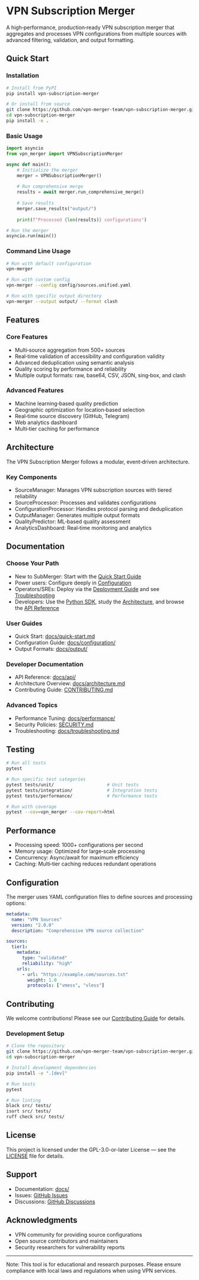 # VPN Subscription Merger

A high‑performance, production‑ready VPN subscription merger that aggregates and processes VPN configurations from multiple sources with advanced filtering, validation, and output formatting.

## Quick Start

### Installation

```bash
# Install from PyPI
pip install vpn-subscription-merger

# Or install from source
git clone https://github.com/vpn-merger-team/vpn-subscription-merger.git
cd vpn-subscription-merger
pip install -e .
```

### Basic Usage

```python
import asyncio
from vpn_merger import VPNSubscriptionMerger

async def main():
    # Initialize the merger
    merger = VPNSubscriptionMerger()
    
    # Run comprehensive merge
    results = await merger.run_comprehensive_merge()
    
    # Save results
    merger.save_results("output/")
    
    print(f"Processed {len(results)} configurations")

# Run the merger
asyncio.run(main())
```

### Command Line Usage

```bash
# Run with default configuration
vpn-merger

# Run with custom config
vpn-merger --config config/sources.unified.yaml

# Run with specific output directory
vpn-merger --output output/ --format clash
```

## Features

### Core Features
- Multi‑source aggregation from 500+ sources
- Real‑time validation of accessibility and configuration validity
- Advanced deduplication using semantic analysis
- Quality scoring by performance and reliability
- Multiple output formats: raw, base64, CSV, JSON, sing‑box, and clash

### Advanced Features
- Machine learning‑based quality prediction
- Geographic optimization for location‑based selection
- Real‑time source discovery (GitHub, Telegram)
- Web analytics dashboard
- Multi‑tier caching for performance

## Architecture

The VPN Subscription Merger follows a modular, event‑driven architecture.

### Key Components

- SourceManager: Manages VPN subscription sources with tiered reliability
- SourceProcessor: Processes and validates configurations
- ConfigurationProcessor: Handles protocol parsing and deduplication
- OutputManager: Generates multiple output formats
- QualityPredictor: ML‑based quality assessment
- AnalyticsDashboard: Real‑time monitoring and analytics

## Documentation

### Choose Your Path

- New to SubMerger: Start with the [Quick Start Guide](docs/quick-start.md)
- Power users: Configure deeply in [Configuration](docs/configuration/)
- Operators/SREs: Deploy via the [Deployment Guide](docs/deployment.md) and see [Troubleshooting](docs/troubleshooting.md)
- Developers: Use the [Python SDK](docs/sdk-python.md), study the [Architecture](docs/architecture.md), and browse the [API Reference](docs/api/)

### User Guides
- Quick Start: [docs/quick-start.md](docs/quick-start.md)
- Configuration Guide: [docs/configuration/](docs/configuration/)
- Output Formats: [docs/output/](docs/output/)

### Developer Documentation
- API Reference: [docs/api/](docs/api/)
- Architecture Overview: [docs/architecture.md](docs/architecture.md)
- Contributing Guide: [CONTRIBUTING.md](CONTRIBUTING.md)

### Advanced Topics
- Performance Tuning: [docs/performance/](docs/performance/)
- Security Policies: [SECURITY.md](SECURITY.md)
- Troubleshooting: [docs/troubleshooting.md](docs/troubleshooting.md)

## Testing

```bash
# Run all tests
pytest

# Run specific test categories
pytest tests/unit/                    # Unit tests
pytest tests/integration/             # Integration tests
pytest tests/performance/             # Performance tests

# Run with coverage
pytest --cov=vpn_merger --cov-report=html
```

## Performance

- Processing speed: 1000+ configurations per second
- Memory usage: Optimized for large‑scale processing
- Concurrency: Async/await for maximum efficiency
- Caching: Multi‑tier caching reduces redundant operations

## Configuration

The merger uses YAML configuration files to define sources and processing options:

```yaml
metadata:
  name: "VPN Sources"
  version: "2.0.0"
  description: "Comprehensive VPN source collection"

sources:
  tier1:
    metadata:
      type: "validated"
      reliability: "high"
    urls:
      - url: "https://example.com/sources.txt"
        weight: 1.0
        protocols: ["vmess", "vless"]
```

## Contributing

We welcome contributions! Please see our [Contributing Guide](CONTRIBUTING.md) for details.

### Development Setup

```bash
# Clone the repository
git clone https://github.com/vpn-merger-team/vpn-subscription-merger.git
cd vpn-subscription-merger

# Install development dependencies
pip install -e ".[dev]"

# Run tests
pytest

# Run linting
black src/ tests/
isort src/ tests/
ruff check src/ tests/
```

## License

This project is licensed under the GPL-3.0-or-later License — see the [LICENSE](LICENSE) file for details.

## Support

- Documentation: [docs/](docs/)
- Issues: [GitHub Issues](https://github.com/vpn-merger-team/vpn-subscription-merger/issues)
- Discussions: [GitHub Discussions](https://github.com/vpn-merger-team/vpn-subscription-merger/discussions)

## Acknowledgments

- VPN community for providing source configurations
- Open source contributors and maintainers
- Security researchers for vulnerability reports

---

Note: This tool is for educational and research purposes. Please ensure compliance with local laws and regulations when using VPN services.

